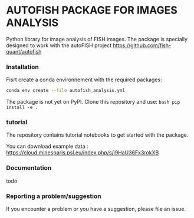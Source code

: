 



# AUTOFISH PACKAGE FOR IMAGES ANALYSIS

Python library for image analysis of FISH images. 
The package is specially designed to work with the autoFISH project https://github.com/fish-quant/autofish

### Installation

Fisrt create a conda environnement with the required packages:

```bash
conda env create --file autofish_analysis.yml 
```


The package is not yet on PyPI.
Clone this repository and use: ```bash
pip install -e . ```


### tutorial

The repository contains  tutorial notebooks to get started with the package.

You can download example data : https://cloud.minesparis.psl.eu/index.php/s/i9HaU36Fx3rokXB


### Documentation
todo


### Reporting a problem/suggestion

If you encounter a problem or you have a suggestion, please file an issue.